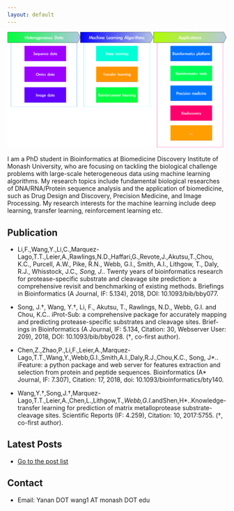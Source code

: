 ```yaml
---
layout: default
---
```

![Research Interests](assets/images/Research_interests.png "My Research Interests")


I am a PhD student in Bioinformatics at Biomedicine Discovery Institute of Monash University, who are focusing on tackling the biological challenge problems with large-scale heterogeneous data using machine learning algorithms. My research topics include fundamental biological researches of DNA/RNA/Protein sequence analysis and the application of biomedicine, such as Drug Design and Discovery, Precision Medicine, and Image Processing. My research interests for the machine learning include deep learning, transfer learning, reinforcement learning etc.

## Publication
- Li,F.,Wang,Y.,Li,C.,Marquez-Lago,T.T.,Leier,A.,Rawlings,N.D.,Haffari,G.,Revote,J.,Akutsu,T.,Chou, K.C., Purcell, A.W., Pike, R.N., Webb, G.I., Smith, A.I., Lithgow, T., Daly, R.J., Whisstock, J.C.*, Song, J*.. Twenty years of bioinformatics research for protease-specific substrate and cleavage site prediction: a comprehensive revisit and benchmarking of existing methods. Briefings in Bioinformatics (A Journal, IF: 5.134), 2018, DOI: 10.1093/bib/bby077.

- Song, J.†, Wang, Y.†, Li, F., Akutsu, T., Rawlings, N.D., Webb, G.I. and Chou, K.C.. iProt-Sub: a comprehensive package for accurately mapping and predicting protease-specific substrates and cleavage sites. Brief-
ings in Bioinformatics (A Journal, IF: 5.134, Citation: 30, Webserver User: 209), 2018, DOI: 10.1093/bib/bby028. (†, co-first author).

- Chen,Z.,Zhao,P.,Li,F.,Leier,A.,Marquez-Lago,T.T.,Wang,Y.,Webb,G.I.,Smith,A.I.,Daly,R.J.,Chou,K.C., Song, J*.. iFeature: a python package and web server for features extraction and selection from protein and peptide sequences. Bioinformatics (A* Journal, IF: 7.307), Citation: 17, 2018, doi: 10.1093/bioinformatics/bty140.

- Wang,Y.†,Song,J.†,Marquez-Lago,T.T.,Leier,A.,Chen,L.,Lithgow,T.*,Webb,G.I*.andShen,H*..Knowledge-transfer learning for prediction of matrix metalloprotease substrate-cleavage sites. Scientific Reports (IF: 4.259), Citation: 10, 2017:5755. (†, co-first author).

## Latest Posts
- [Go to the post list](blog.html)

## Contact
- Email: Yanan DOT wang1 AT monash DOT edu
